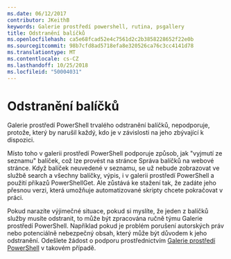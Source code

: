 ```yaml
---
ms.date: 06/12/2017
contributor: JKeithB
keywords: Galerie prostředí powershell, rutina, psgallery
title: Odstranění balíčků
ms.openlocfilehash: ca5e68fcad52e4c7561d2c2b3858228652f22e0b
ms.sourcegitcommit: 98b7cfd8ad5718efa8e320526ca76c3cc4141d78
ms.translationtype: MT
ms.contentlocale: cs-CZ
ms.lasthandoff: 10/25/2018
ms.locfileid: "50004031"
---
```

# <a name="deleting-packages"></a>Odstranění balíčků

Galerie prostředí PowerShell trvalého odstranění balíčků, nepodporuje, protože, který by narušil každý, kdo je v závislosti na jeho zbývající k dispozici.

Místo toho v galerii prostředí PowerShell podporuje způsob, jak "vyjmutí ze seznamu" balíček, což lze provést na stránce Správa balíčků na webové stránce.
Když balíček neuvedené v seznamu, se už nebude zobrazovat ve službě search a všechny balíčky, výpis, i v galerii prostředí PowerShell a použití příkazů PowerShellGet.
Ale zůstává ke stažení tak, že zadáte jeho přesnou verzi, která umožňuje automatizované skripty chcete pokračovat v práci.

Pokud narazíte výjimečné situace, pokud si myslíte, že jeden z balíčků služby musíte odstranit, to může být zpracována ručně týmu Galerie prostředí PowerShell.
Například pokud je problém porušení autorských práv nebo potenciálně nebezpečný obsah, který může být důvodem k jeho odstranění.
Odešlete žádost o podporu prostřednictvím [Galerie prostředí PowerShell](http://www.PowerShellGallery.com) v takovém případě.
